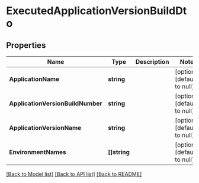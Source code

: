 # ExecutedApplicationVersionBuildDto

## Properties
Name | Type | Description | Notes
------------ | ------------- | ------------- | -------------
**ApplicationName** | **string** |  | [optional] [default to null]
**ApplicationVersionBuildNumber** | **string** |  | [optional] [default to null]
**ApplicationVersionName** | **string** |  | [optional] [default to null]
**EnvironmentNames** | **[]string** |  | [optional] [default to null]

[[Back to Model list]](../README.md#documentation-for-models) [[Back to API list]](../README.md#documentation-for-api-endpoints) [[Back to README]](../README.md)


